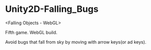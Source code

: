 # Unity2D-Falling_Bugs
&lt;Falling Objects - WebGL>

Fifth game. WebGL build.

Avoid bugs that fall from sky by moving with arrow keys(or ad keys).
